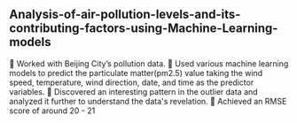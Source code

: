 ## Analysis-of-air-pollution-levels-and-its-contributing-factors-using-Machine-Learning-models
	Worked with Beijing City’s pollution data.
	Used various machine learning models to predict the particulate matter(pm2.5) value taking the wind speed, temperature, wind direction, date, and time as the predictor variables. 
	Discovered an interesting pattern in the outlier data and analyzed it further to understand the data's revelation. 
	Achieved an RMSE score of around 20 - 21
